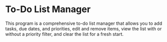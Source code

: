 # To-Do List Manager

This program is a comprehensive to-do list manager that allows you to add tasks, due dates, and priorities, edit and remove items, view the list with or without a priority filter, and clear the list for a fresh start.